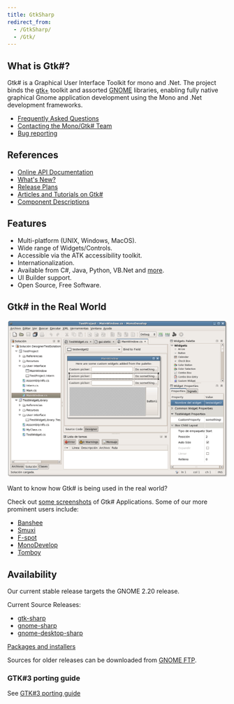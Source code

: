 ```yaml
---
title: GtkSharp
redirect_from:
  - /GtkSharp/
  - /Gtk/
---
```


What is Gtk#?
--------------

Gtk# is a Graphical User Interface Toolkit for mono and .Net. The project binds the [gtk+](http://www.gtk.org/) toolkit and assorted [GNOME](http://www.gnome.org/) libraries, enabling fully native graphical Gnome application development using the Mono and .Net development frameworks.

-   [Frequently Asked Questions](/docs/faq/general/)
-   [Contacting the Mono/Gtk# Team](/community/)
-   [Bug reporting](/community/bugs/)

References
----------

-   [Online API Documentation](http://www.go-mono.com/docs/monodoc.ashx?link=root:/classlib-gnome)
-   [What's New?](/docs/gui/gtksharp/new-in-version-2x/)
-   [Release Plans](/docs/gui/gtksharp/plan/)
-   [Articles and Tutorials on Gtk#](/docs/gui/gtksharp/tutorials/)
-   [Component Descriptions](/docs/gui/gtksharp/details/#gtks-components)

Features
--------

-   Multi-platform (UNIX, Windows, MacOS).
-   Wide range of Widgets/Controls.
-   Accessible via the ATK accessibility toolkit.
-   Internationalization.
-   Available from C#, Java, Python, VB.Net and [more](/docs/about-mono/languages/).
-   UI Builder support.
-   Open Source, Free Software.

Gtk# in the Real World
-----------------------

[![Md2.png](/archived/images/3/3d/Md2.png)](/archived/images/3/3d/Md2.png)

Want to know how Gtk# is being used in the real world?

Check out [some screenshots](/docs/about-mono/showcase/screenshots/) of Gtk# Applications. Some of our more prominent users include:

-   [Banshee](http://banshee-project.org/Main_Page)
-   [Smuxi](https://www.smuxi.org/)
-   [F-spot](http://f-spot.org/Main_Page)
-   [MonoDevelop](http://www.monodevelop.com/Main_Page)
-   [Tomboy](http://www.gnome.org/projects/tomboy)

Availability
------------

Our current stable release targets the GNOME 2.20 release.

Current Source Releases:

-   [gtk-sharp](http://ftp.gnome.org/pub/gnome/sources/gtk-sharp/2.12/gtk-sharp-2.12.10.tar.gz)
-   [gnome-sharp](http://ftp.gnome.org/pub/gnome/sources/gnome-sharp/2.24/gnome-sharp-2.24.1.tar.gz)
-   [gnome-desktop-sharp](http://ftp.gnome.org/pub/gnome/sources/gnome-desktop-sharp/2.24/gnome-desktop-sharp-2.24.0.tar.gz)

[Packages and installers](/download/)

Sources for older releases can be downloaded from [GNOME FTP](http://ftp.gnome.org/pub/gnome/sources/gtk-sharp).

### GTK#3 porting guide

See [GTK#3 porting guide](/docs/gui/gtksharp/gtksharp3-porting-guide/)
